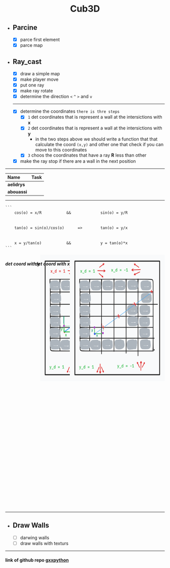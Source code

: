 <div align="center">
  <h1 style="text-align: center;">Cub3D</h1>
</div>

- ## Parcine

	- [x] parce first element
	- [x] parce map

- ## Ray_cast
	- [x] draw a simple map
	- [x] make player move
	- [x] put one ray
	- [x] make ray rotate
	- [x] determine the direction `<` `^` `>` and `v`
	***
	- [x] determine the coordinates `there is thre steps`
		- [x] `1` det coordinates that is represent a wall at the intersictions with __x__
		- [x] `2` det coordinates that is represent a wall at the intersictions with __y__
			- in the two steps above we should write a function that that calculate the coord `(x,y)`
				and other one that check if you can  move to this coordinates
		- [x] `3` choos the coordinates that have a ray __R__ less than other
	- [x] make the ray stop if there are a wall in the next position
***

|Name|Task|
|:-|:-|
| **aelidrys** |    |
| **abouassi** |    |
<!-- <img src="w3schools.jpg" width="300" height="400"> -->
***

	```
		cos(o) = x/R           &&             sin(o) = y/R


		tan(o) = sin(o)/cos(o)      =>        tan(o) = y/x


		x = y/tan(o)           &&             y = tan(o)*x
	```

<div class="imge2">
	<h5 style="text-align: center;">det coord with y</h5>
	<img src="image2.png" width="300" height="400">
</div>

<div class="imge3">
	<h5 style="text-align: center;">det coord with x</h5>
	<img src="image3.png" width="300" height="400">
</div>


<style>
	.imge2
		{
		display:flex;
		/* justify-content:center;
    	align-items: center; */
		}
	.imge3
		{
		display:flex;
		justify-content:right;
    	align-items: right;
		position:relative;
		top:-400px;
		}
</style>

***
- ## Draw Walls
	- [ ] darwing walls
	- [ ] draw walls with texturs

***
#### link of github repo [gxxpython](https://github.com/gxxpython/cub)
